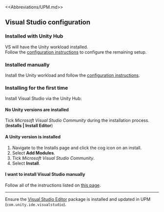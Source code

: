 <<Abbreviations/UPM.md>>
## Visual Studio configuration
### Installed with Unity Hub
VS will have the Unity workload installed.  
Follow the [configuration instructions](https://docs.microsoft.com/en-us/visualstudio/gamedev/unity/get-started/getting-started-with-visual-studio-tools-for-unity#configure-unity-to-use-visual-studio) to configure the remaining setup.  

### Installed manually
Install the Unity workload and follow the [configuration instructions](https://docs.microsoft.com/en-us/visualstudio/gamedev/unity/get-started/getting-started-with-visual-studio-tools-for-unity#install-unity-support-for-visual-studio).

### Installing for the first time
Install Visual Studio via the Unity Hub:

#### No Unity versions are installed
Tick _Microsoft Visual Studio Community_ during the installation process. (**Installs | Install Editor**)  

#### A Unity version is installed
1. Navigate to the Installs page and click the cog icon on an install.
1. Select **Add Modules**.
1. Tick _Microsoft Visual Studio Community_.
1. Select **Install**.
   
#### I want to install Visual Studio manually
Follow all of the instructions listed on [this page](https://docs.microsoft.com/en-us/visualstudio/gamedev/unity/get-started/getting-started-with-visual-studio-tools-for-unity).

---  
Ensure the [Visual Studio Editor](https://docs.unity3d.com/Manual/com.unity.ide.visualstudio.html) package is installed and updated in UPM (`com.unity.ide.visualstudio`).  